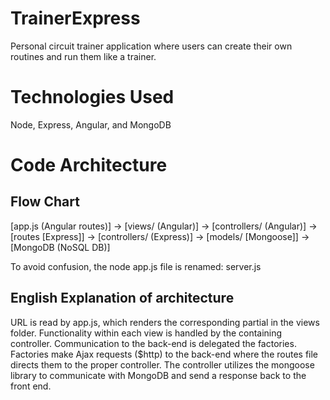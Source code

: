 TrainerExpress
==============

Personal circuit trainer application where users can create their own routines and run them like a trainer.

Technologies Used
=================
Node, Express, Angular, and MongoDB


Code Architecture
=================

Flow Chart
----------

[app.js (Angular routes)] 
-> [views/ (Angular)] 
-> [controllers/ (Angular)]
-> [routes [Express]] 
-> [controllers/ (Express)] 
-> [models/ [Mongoose]] 
-> [MongoDB (NoSQL DB)]

To avoid confusion, the node app.js file is renamed: server.js



English Explanation of architecture
-----------------------------------

URL is read by app.js, which renders the corresponding partial in the views folder. 
Functionality within each view is handled by the containing controller. 
Communication to the back-end is delegated the factories.
Factories make Ajax requests ($http) to the back-end where the routes file directs them to the proper controller.
The controller utilizes the mongoose library to communicate with MongoDB and send a response back to the front end.